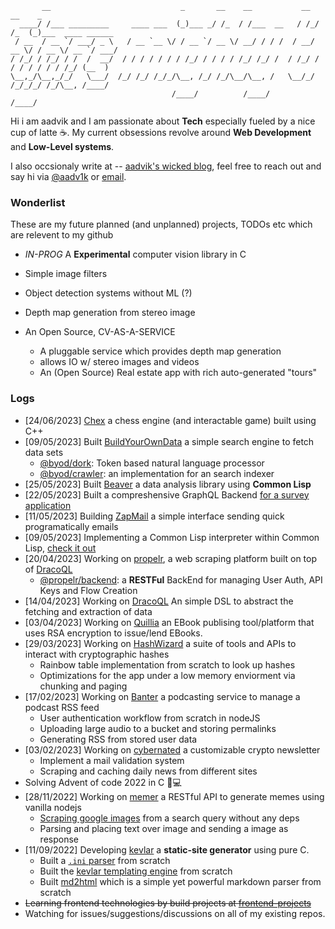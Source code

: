 ```
       __                             _       __    __           __  __    _ 
  ____/ /___ _________     ____ ___  (_)___ _/ /_  / /___  __   / /_/ /_  (_)___  ____ ______
 / __  / __ `/ ___/ _ \   / __ `__ \/ / __ `/ __ \/ __/ / / /  / __/ __ \/ / __ \/ __ `/ ___/
/ /_/ / /_/ / /  /  __/  / / / / / / / /_/ / / / / /_/ /_/ /  / /_/ / / / / / / / /_/ (__  ) 
\__,_/\__,_/_/   \___/  /_/ /_/ /_/_/\__, /_/ /_/\__/\__, /   \__/_/ /_/_/_/ /_/\__, /____/
                                    /____/          /____/                     /____/
```

Hi i am aadvik and I am passionate about **Tech** especially fueled by a nice cup of latte ☕. My current obsessions revolve around **Web Development** and **Low-Level systems**. 

I also occsionaly write at -- [aadvik's wicked blog](https://aadv1k.netlify.app/), feel free to reach out and say hi via [@aadv1k](https://twitter.com/aadv1k) or [email](mailto:aadv1k@outlook.com).

### Wonderlist

These are my future planned (and unplanned) projects, TODOs etc which are relevent to my github

- *IN-PROG* A **Experimental** computer vision library in C
 - Simple image filters
 - Object detection systems without ML (?)
 - Depth map generation from stereo image

- An Open Source, CV-AS-A-SERVICE
  - A pluggable service which provides depth map generation
  - allows IO w/ stereo images and videos
  - An (Open Source) Real estate app with rich auto-generated "tours"
  

### Logs

- [24/06/2023] [Chex](https://github.com/aadv1k/chex) a chess engine (and interactable game) built using C++
- [09/05/2023] Built [BuildYourOwnData](https://github.com/aadv1k/byod) a simple search engine to fetch data sets
  - [@byod/dork](https://github.com/aadv1k/byod/tree/main/dork): Token based natural language processor
  - [@byod/crawler](https://github.com/aadv1k/byod/tree/main/crawler): an implementation for an search indexer 
- [25/05/2023] Built [Beaver](https://github.com/aadv1k/beaver) a data analysis library using **Common Lisp**
- [22/05/2023] Built a compreshensive GraphQL Backend [for a survey application](https://github.com/aadv1k/litsurveys)
- [11/05/2023] Building [ZapMail](https://github.com/aadv1k/zap) a simple interface sending quick programatically emails
- [09/05/2023] Implementing a Common Lisp interpreter within Common Lisp, [check it out](https://github.com/aadv1k/lisp-in-lisp)
- [20/04/2023] Working on [propelr](https://github.com/aadv1k/propelr), a web scraping platform built on top of [DracoQL](https://github.com/aadv1k/dracoql)
  - [@propelr/backend](https://github.com/aadv1k/propelr/tree/main/packages/backend): a **RESTFul** BackEnd for managing User Auth, API Keys and Flow Creation
- [14/04/2023] Working on [DracoQL](https://github.com/aadv1k/dracoql) An simple DSL to abstract the fetching and extraction of data 
- [03/04/2023] Working on [Quillia](https://github.com/aadv1k/quillia) an EBook publising tool/platform that uses RSA encryption to issue/lend EBooks.
- [29/03/2023] Working on [HashWizard](https://github.com/aadv1k/hashwizard) a suite of tools and APIs to interact with cryptographic hashes
  - Rainbow table implementation from scratch to look up hashes
  - Optimizations for the app under a low memory enviorment via chunking and paging
- [17/02/2023] Working on [Banter](https://github.com/aadv1k/banter) a podcasting service to manage a podcast RSS feed
  - User authentication workflow from scratch in nodeJS
  - Uploading large audio to a bucket and storing permalinks
  - Generating RSS from stored user data
- [03/02/2023] Working on [cybernated](https://github.com/aadv1k/cybernated) a customizable crypto newsletter
  - Implement a mail validation system
  - Scraping and caching daily news from different sites
- Solving Advent of code 2022 in C 🎄💻
- [28/11/2022] Working on [memer](https://github.com/aadv1k/memer) a RESTful API to generate memes using vanilla nodejs
  - [Scraping google images](https://github.com/Aadv1k/memer/blob/main/server/extractImageFromSearch.js) from a search query without any deps
  - Parsing and placing text over image and sending a image as response 
- [11/09/2022] Developing [kevlar](https://github.com/aadv1k/kevlar) a **static-site generator** using pure C.
  - Built a [`.ini` parser](https://github.com/Aadv1k/kevlar#config) from scratch
  - Built the [kevlar templating engine](https://github.com/Aadv1k/kevlar#templating) from scratch
  - Built [md2html](https://github.com/Aadv1k/kevlar/releases/tag/v2.0.1) which is a simple yet powerful markdown parser from scratch
- ~~Learning frontend technologies by build projects at [frontend-projects](https://github.com/aadv1k/frontend-projects)~~
- Watching for issues/suggestions/discussions on all of my existing repos.
